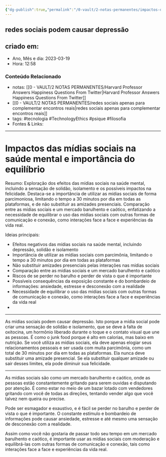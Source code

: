 ```yaml
---
{"dg-publish":true,"permalink":"/0-vault/2-notas-permanentes/impactos-das-midias-sociais-na-saude-mental-e-importancia-do-equilibrio/","tags":["permanente","tecnologia","TechnologyEthics","psique","filosofia"],"dgHomeLink":true,"dgShowLocalGraph":true,"dgShowFileTree":true,"dgEnableSearch":true}
---
```


## redes sociais podem causar depressão

## criado em: 

- Ano, Mês e dia: 2023-03-19
- Hora: 12:58

### Conteúdo Relacionado

- notas: [[0 - VAULT/2 NOTAS PERMANENTES/Harvard Professor Answers Happiness Questions From Twitter\|Harvard Professor Answers Happiness Questions From Twitter]]
- [[0 - VAULT/2 NOTAS PERMANENTES/redes sociais apenas para complementar encontros reais\|redes sociais apenas para complementar encontros reais]]
- tags: #tecnologia #TechnologyEthics #psique #filosofia 
- Fontes & Links: 
---
# Impactos das mídias sociais na saúde mental e importância do equilíbrio
Resumo: Exploração dos efeitos das mídias sociais na saúde mental, incluindo a sensação de solidão, isolamento e os possíveis impactos na felicidade. Destaca-se a importância de utilizar as mídias sociais de forma parcimoniosa, limitando o tempo a 30 minutos por dia em todas as plataformas, e de não substituir as amizades presenciais. Comparação entre as mídias sociais e um mercado barulhento e caótico, enfatizando a necessidade de equilibrar o uso das mídias sociais com outras formas de comunicação e conexão, como interações face a face e experiências da vida real.

Ideias principais:

- Efeitos negativos das mídias sociais na saúde mental, incluindo depressão, solidão e isolamento
- Importância de utilizar as mídias sociais com parcimônia, limitando o tempo a 30 minutos por dia em todas as plataformas
- Não substituir amizades presenciais pelas interações nas mídias sociais
- Comparação entre as mídias sociais e um mercado barulhento e caótico
- Riscos de se perder no barulho e perder de vista o que é importante
- Possíveis consequências da exposição constante e do bombardeio de informações: ansiedade, estresse e desconexão com a realidade
- Necessidade de equilibrar o uso das mídias sociais com outras formas de comunicação e conexão, como interações face a face e experiências da vida real
- 
---

As mídias sociais podem causar depressão. Isto porque a mídia social pode criar uma sensação de solidão e isolamento, que se deve à falta de oxitocina, um hormônio liberado durante o toque e o contato visual que une as pessoas. É como o junk food porque é alto em calorias, mas baixo em nutrição. Se você utiliza as mídias sociais, ela deve apenas elogiar seus relacionamentos pessoais e ser usada com muita parcimônia, como um total de 30 minutos por dia em todas as plataformas. Ela nunca deve substituir uma amizade presencial. Se ela substituir qualquer amizade ou sair desses limites, ela pode diminuir sua felicidade.

---

As mídias sociais são como um mercado barulhento e caótico, onde as pessoas estão constantemente gritando para serem ouvidas e disputando por atenção. É como estar no meio de um bazar lotado com vendedores gritando com você de todas as direções, tentando vender algo que você talvez nem queira ou precise.

Pode ser esmagador e exaustivo, e é fácil se perder no barulho e perder de vista o que é importante. O constante estímulo e bombardeio de informações pode causar ansiedade, estresse e até mesmo uma sensação de desconexão com a realidade.

Assim como você não gostaria de passar todo seu tempo em um mercado barulhento e caótico, é importante usar as mídias sociais com moderação e equilibrá-las com outras formas de comunicação e conexão, tais como interações face a face e experiências da vida real.